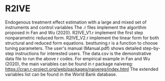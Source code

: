 # R2IVE
Endogenous treatment effect estimation with a large and mixed set of instruments and control variables
The .r files implement the algorithm proposed in Fan and Wu (2020). R2IVE_V1.r implement the first step nonparametric reduced form.  R2IVE_V2.r implement the linear form for both structural and reduced form equations. besttuning.r is a function to choose tuning parameters.
The user's manual (Manual.pdf) shows detailed step-by-step instructions for interested users.
The data.csv is the demonstrative data file to run the above r codes.
For empirical example in Fan and Wu (2020), the main variables can be found in r package naivereg: https://cran.r-project.org/web/packages/naivereg/index.html The extended variables list can be found in the World Bank database.
